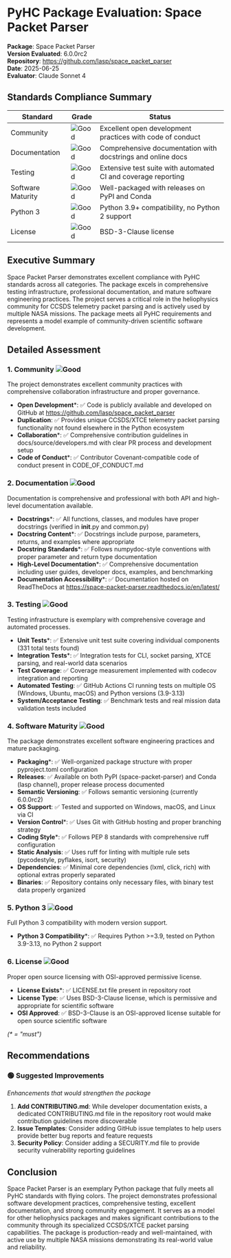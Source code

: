 # PyHC Package Evaluation: Space Packet Parser

**Package**: Space Packet Parser  
**Version Evaluated**: 6.0.0rc2  
**Repository**: https://github.com/lasp/space_packet_parser  
**Date**: 2025-06-25  
**Evaluator**: Claude Sonnet 4  

## Standards Compliance Summary

| Standard | Grade | Status |
|----------|-------|--------|
| Community | ![Good](https://img.shields.io/badge/Good-brightgreen.svg) | Excellent open development practices with code of conduct |
| Documentation | ![Good](https://img.shields.io/badge/Good-brightgreen.svg) | Comprehensive documentation with docstrings and online docs |
| Testing | ![Good](https://img.shields.io/badge/Good-brightgreen.svg) | Extensive test suite with automated CI and coverage reporting |
| Software Maturity | ![Good](https://img.shields.io/badge/Good-brightgreen.svg) | Well-packaged with releases on PyPI and Conda |
| Python 3 | ![Good](https://img.shields.io/badge/Good-brightgreen.svg) | Python 3.9+ compatibility, no Python 2 support |
| License | ![Good](https://img.shields.io/badge/Good-brightgreen.svg) | BSD-3-Clause license |

## Executive Summary

Space Packet Parser demonstrates excellent compliance with PyHC standards across all categories. The package excels in comprehensive testing infrastructure, professional documentation, and mature software engineering practices. The project serves a critical role in the heliophysics community for CCSDS telemetry packet parsing and is actively used by multiple NASA missions. The package meets all PyHC requirements and represents a model example of community-driven scientific software development.

## Detailed Assessment

### 1. Community ![Good](https://img.shields.io/badge/Good-brightgreen.svg)

The project demonstrates excellent community practices with comprehensive collaboration infrastructure and proper governance.

- **Open Development**\*: ✅ Code is publicly available and developed on GitHub at https://github.com/lasp/space_packet_parser
- **Duplication**: ✅ Provides unique CCSDS/XTCE telemetry packet parsing functionality not found elsewhere in the Python ecosystem
- **Collaboration**\*: ✅ Comprehensive contribution guidelines in docs/source/developers.md with clear PR process and development setup
- **Code of Conduct**\*: ✅ Contributor Covenant-compatible code of conduct present in CODE_OF_CONDUCT.md

### 2. Documentation ![Good](https://img.shields.io/badge/Good-brightgreen.svg)

Documentation is comprehensive and professional with both API and high-level documentation available.

- **Docstrings**\*: ✅ All functions, classes, and modules have proper docstrings (verified in __init__.py and common.py)
- **Docstring Content**\*: ✅ Docstrings include purpose, parameters, returns, and examples where appropriate
- **Docstring Standards**\*: ✅ Follows numpydoc-style conventions with proper parameter and return type documentation
- **High-Level Documentation**\*: ✅ Comprehensive documentation including user guides, developer docs, examples, and benchmarking
- **Documentation Accessibility**\*: ✅ Documentation hosted on ReadTheDocs at https://space-packet-parser.readthedocs.io/en/latest/

### 3. Testing ![Good](https://img.shields.io/badge/Good-brightgreen.svg)

Testing infrastructure is exemplary with comprehensive coverage and automated processes.

- **Unit Tests**\*: ✅ Extensive unit test suite covering individual components (331 total tests found)
- **Integration Tests**\*: ✅ Integration tests for CLI, socket parsing, XTCE parsing, and real-world data scenarios
- **Test Coverage**: ✅ Coverage measurement implemented with codecov integration and reporting
- **Automated Testing**: ✅ GitHub Actions CI running tests on multiple OS (Windows, Ubuntu, macOS) and Python versions (3.9-3.13)
- **System/Acceptance Testing**: ✅ Benchmark tests and real mission data validation tests included

### 4. Software Maturity ![Good](https://img.shields.io/badge/Good-brightgreen.svg)

The package demonstrates excellent software engineering practices and mature packaging.

- **Packaging**\*: ✅ Well-organized package structure with proper pyproject.toml configuration
- **Releases**: ✅ Available on both PyPI (space-packet-parser) and Conda (lasp channel), proper release process documented
- **Semantic Versioning**: ✅ Follows semantic versioning (currently 6.0.0rc2)
- **OS Support**: ✅ Tested and supported on Windows, macOS, and Linux via CI
- **Version Control**\*: ✅ Uses Git with GitHub hosting and proper branching strategy
- **Coding Style**\*: ✅ Follows PEP 8 standards with comprehensive ruff configuration
- **Static Analysis**: ✅ Uses ruff for linting with multiple rule sets (pycodestyle, pyflakes, isort, security)
- **Dependencies**: ✅ Minimal core dependencies (lxml, click, rich) with optional extras properly separated
- **Binaries**: ✅ Repository contains only necessary files, with binary test data properly organized

### 5. Python 3 ![Good](https://img.shields.io/badge/Good-brightgreen.svg)

Full Python 3 compatibility with modern version support.

- **Python 3 Compatibility**\*: ✅ Requires Python >=3.9, tested on Python 3.9-3.13, no Python 2 support

### 6. License ![Good](https://img.shields.io/badge/Good-brightgreen.svg)

Proper open source licensing with OSI-approved permissive license.

- **License Exists**\*: ✅ LICENSE.txt file present in repository root
- **License Type**: ✅ Uses BSD-3-Clause license, which is permissive and appropriate for scientific software
- **OSI Approved**: ✅ BSD-3-Clause is an OSI-approved license suitable for open source scientific software

*(\* = "must")*

## Recommendations

### 🟢 Suggested Improvements
*Enhancements that would strengthen the package*

1. **Add CONTRIBUTING.md**: While developer documentation exists, a dedicated CONTRIBUTING.md file in the repository root would make contribution guidelines more discoverable
2. **Issue Templates**: Consider adding GitHub issue templates to help users provide better bug reports and feature requests
3. **Security Policy**: Consider adding a SECURITY.md file to provide security vulnerability reporting guidelines

## Conclusion

Space Packet Parser is an exemplary Python package that fully meets all PyHC standards with flying colors. The project demonstrates professional software development practices, comprehensive testing, excellent documentation, and strong community engagement. It serves as a model for other heliophysics packages and makes significant contributions to the community through its specialized CCSDS/XTCE packet parsing capabilities. The package is production-ready and well-maintained, with active use by multiple NASA missions demonstrating its real-world value and reliability.